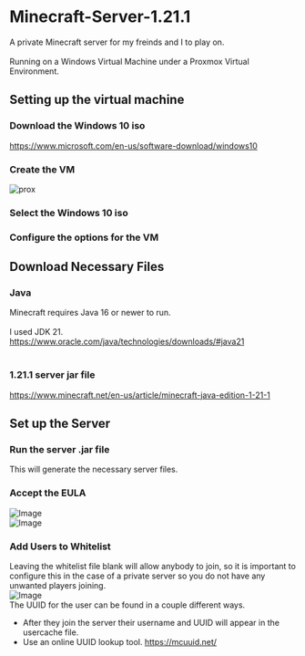 # Minecraft-Server-1.21.1

 A private Minecraft server for my freinds and I to play on.
    <br/>
    <br/>
 Running on a Windows Virtual Machine under a Proxmox Virtual Environment.

 ## Setting up the virtual machine

 ### Download the Windows 10 iso  

https://www.microsoft.com/en-us/software-download/windows10

### Create the VM

![prox](https://github.com/user-attachments/assets/bb06b195-e778-45cc-be25-90d27c46d8ca)

### Select the Windows 10 iso 

### Configure the options for the VM



  ## Download Necessary Files

  ### Java 

 Minecraft requires Java 16 or newer to run.
  <br/> 
  <br/>
 I used JDK 21. 
 https://www.oracle.com/java/technologies/downloads/#java21
  <br/>
  <br/>
 ### 1.21.1 server jar file
  https://www.minecraft.net/en-us/article/minecraft-java-edition-1-21-1



 ## Set up the Server

 ### Run the server .jar file 
  This will generate the necessary server files.
 
### Accept the EULA
 ![Image](https://github.com/user-attachments/assets/298671a4-1f70-4555-8fa1-7759e63ac6df)
  <br/>
 ![Image](https://github.com/user-attachments/assets/a0e3f602-9c11-4e97-8d89-59535600bb83)

### Add Users to Whitelist
 Leaving the whitelist file blank will allow anybody to join, so it is important to configure this in the case of a private server so you do not have any unwanted players joining.
 <br/>
 ![Image](https://github.com/user-attachments/assets/0fa56acd-0c3a-4ca0-a6fc-be59bff17989)
  <br/>
 The UUID for the user can be found in a couple different ways.
  - After they join the server their username and UUID will appear in the usercache file.
  - Use an online UUID lookup tool. https://mcuuid.net/
  <br/>
 

 
 
